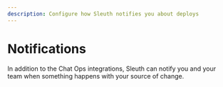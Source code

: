 ```yaml
---
description: Configure how Sleuth notifies you about deploys
---
```


# Notifications

In addition to the Chat Ops integrations, Sleuth can notify you and your team when something happens with your source of change. 

